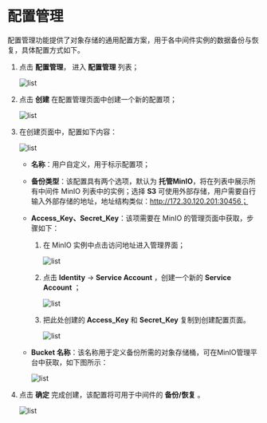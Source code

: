 # 配置管理

配置管理功能提供了对象存储的通用配置方案，用于各中间件实例的数据备份与恢复，具体配置方式如下。

1. 点击 __配置管理__， 进入 __配置管理__ 列表；

    ![list](https://docs.daocloud.io/daocloud-docs-images/docs/zh/docs/middleware/common/images/cfg01.png)

2. 点击 __创建__ 在配置管理页面中创建一个新的配置项；

    ![list](https://docs.daocloud.io/daocloud-docs-images/docs/zh/docs/middleware/common/images/cfg02.png)

3. 在创建页面中，配置如下内容：

    ![list](https://docs.daocloud.io/daocloud-docs-images/docs/zh/docs/middleware/common/images/s3config.png)

    - **名称**：用户自定义，用于标示配置项；

    - **备份类型**：该配置具有两个选项，默认为 __托管MinIO__，将在列表中展示所有中间件 MinIO 列表中的实例；选择 __S3__ 可使用外部存储，用户需要自行输入外部存储的地址，地址结构类似：http://172.30.120.201:30456；

    - **Access_Key、Secret_Key**：该项需要在 MinIO 的管理页面中获取，步骤如下：

        1. 在 MinIO 实例中点击访问地址进入管理界面；

            ![list](https://docs.daocloud.io/daocloud-docs-images/docs/zh/docs/middleware/common/images/cfg04.png)

        2. 点击 __Identity__ -> __Service Account__ ，创建一个新的 __Service Account__ ；

            ![list](https://docs.daocloud.io/daocloud-docs-images/docs/zh/docs/middleware/common/images/cfg05.png)

        3. 把此处创建的 __Access_Key__ 和 __Secret_Key__ 复制到创建配置页面。

            ![list](https://docs.daocloud.io/daocloud-docs-images/docs/zh/docs/middleware/common/images/cfg06.png)

    - **Bucket 名称**：该名称用于定义备份所需的对象存储桶，可在MinIO管理平台中获取，如下图所示：

        ![list](https://docs.daocloud.io/daocloud-docs-images/docs/zh/docs/middleware/common/images/cfg07.png)

4. 点击 __确定__ 完成创建，该配置将可用于中间件的 __备份/恢复__ 。

    ![list](https://docs.daocloud.io/daocloud-docs-images/docs/zh/docs/middleware/common/images/cfg08.png)
